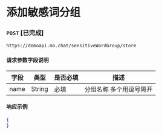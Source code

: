 # 添加敏感词分组
### `POST`  [已完成]
```
https://demoapi.mo.chat/sensitiveWordGroup/store
```

#### 请求参数字段说明

| 字段  | 类型 | 是否必填 | 描述|
| ------------- | ------------- | ------------------ | ------------------ |
| name  | String  | 必填 | 分组名称 多个用逗号隔开 |


#### 响应示例

```json
{
}
```